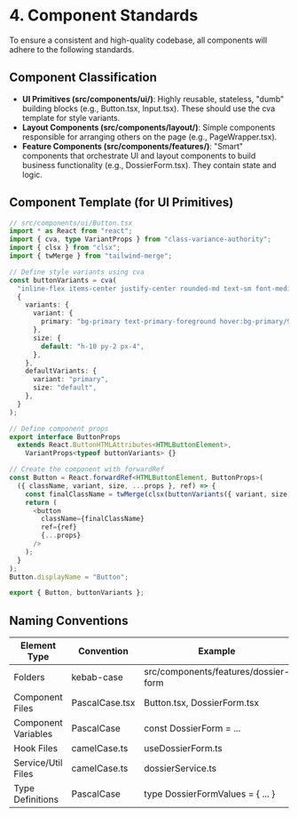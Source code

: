 # 4. Component Standards

To ensure a consistent and high-quality codebase, all components will adhere to the following standards.

## Component Classification

- **UI Primitives (src/components/ui/)**: Highly reusable, stateless, "dumb" building blocks (e.g., Button.tsx, Input.tsx). These should use the cva template for style variants.
- **Layout Components (src/components/layout/)**: Simple components responsible for arranging others on the page (e.g., PageWrapper.tsx).
- **Feature Components (src/components/features/)**: "Smart" components that orchestrate UI and layout components to build business functionality (e.g., DossierForm.tsx). They contain state and logic.

## Component Template (for UI Primitives)

```typescript
// src/components/ui/Button.tsx
import * as React from "react";
import { cva, type VariantProps } from "class-variance-authority";
import { clsx } from "clsx";
import { twMerge } from "tailwind-merge";

// Define style variants using cva
const buttonVariants = cva(
  "inline-flex items-center justify-center rounded-md text-sm font-medium transition-colors focus-visible:outline-none focus-visible:ring-2 focus-visible:ring-offset-2 disabled:opacity-50 disabled:pointer-events-none",
  {
    variants: {
      variant: {
        primary: "bg-primary text-primary-foreground hover:bg-primary/90",
      },
      size: {
        default: "h-10 py-2 px-4",
      },
    },
    defaultVariants: {
      variant: "primary",
      size: "default",
    },
  }
);

// Define component props
export interface ButtonProps
  extends React.ButtonHTMLAttributes<HTMLButtonElement>,
    VariantProps<typeof buttonVariants> {}

// Create the component with forwardRef
const Button = React.forwardRef<HTMLButtonElement, ButtonProps>(
  ({ className, variant, size, ...props }, ref) => {
    const finalClassName = twMerge(clsx(buttonVariants({ variant, size, className })));
    return (
      <button
        className={finalClassName}
        ref={ref}
        {...props}
      />
    );
  }
);
Button.displayName = "Button";

export { Button, buttonVariants };
```

## Naming Conventions

| Element Type | Convention | Example |
|--------------|------------|---------|
| Folders | kebab-case | src/components/features/dossier-form |
| Component Files | PascalCase.tsx | Button.tsx, DossierForm.tsx |
| Component Variables | PascalCase | const DossierForm = ... |
| Hook Files | camelCase.ts | useDossierForm.ts |
| Service/Util Files | camelCase.ts | dossierService.ts |
| Type Definitions | PascalCase | type DossierFormValues = { ... } |
